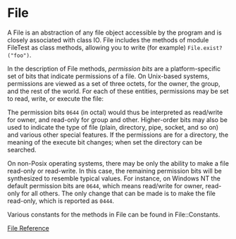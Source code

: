 # File

A File is an abstraction of any file object accessible by the program and is
closely associated with class IO.  File includes the methods of module
FileTest as class methods, allowing you to write (for example)
`File.exist?("foo")`.

In the description of File methods, *permission bits* are a platform-specific
set of bits that indicate permissions of a file. On Unix-based systems,
permissions are viewed as a set of three octets, for the owner, the group, and
the rest of the world. For each of these entities, permissions may be set to
read, write, or execute the file:

The permission bits `0644` (in octal) would thus be interpreted as read/write
for owner, and read-only for group and other. Higher-order bits may also be
used to indicate the type of file (plain, directory, pipe, socket, and so on)
and various other special features. If the permissions are for a directory,
the meaning of the execute bit changes; when set the directory can be
searched.

On non-Posix operating systems, there may be only the ability to make a file
read-only or read-write. In this case, the remaining permission bits will be
synthesized to resemble typical values. For instance, on Windows NT the
default permission bits are `0644`, which means read/write for owner,
read-only for all others. The only change that can be made is to make the file
read-only, which is reported as `0444`.

Various constants for the methods in File can be found in File::Constants.

[File Reference](https://ruby-doc.org/core-2.7.0/File.html)
